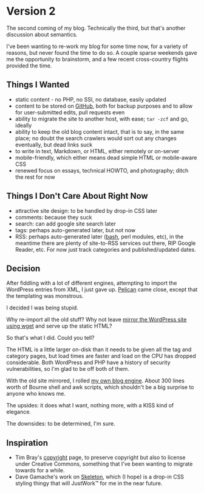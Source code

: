 <!-- title: Version 2 -->
<!-- categories: essay -->
<!-- tags: blogs -->
<!-- published: 2014-05-02T12:00:00-05:00 -->
<!-- updated: 2014-05-14T11:45:00-05:00 -->
<!-- summary: The second coming of my blog. Technically the third, but that's another discussion about semantics. -->

# Version 2

The second coming of my blog. Technically the third, but that's another
discussion about semantics.

I've been wanting to re-work my blog for some time now, for a variety of reasons, but never found the time to do so. A couple sparse weekends gave me the opportunity to brainstorm, and a few recent cross-country flights provided the time.

## Things I Wanted

* static content - no PHP, no SSI, no database, easily updated
* content to be stored on [GitHub](https://github.com), both for backup purposes and to allow for user-submitted edits, pull requests even
* ability to migrate the site to another host, with ease; `tar -zcf` and go, ideally
* ability to keep the old blog content intact, that is to say, in the same place; no doubt the search crawlers would sort out any changes eventually, but dead links suck
* to write in text, Markdown, or HTML, either remotely or on-server
* mobile-friendly, which either means dead simple HTML or mobile-aware CSS
* renewed focus on essays, technical HOWTO, and photography; ditch the rest for now 

## Things I Don't Care About Right Now

* attractive site design: to be handled by drop-in CSS later
* comments: because they suck
* search: can add google site search later
* tags: perhaps auto-generated later, but not now
* RSS: perhaps auto-generated later ([bash](http://ocsovszki-dorian.blogspot.com/2011/01/generating-rss-feed-width-bash-script.html), perl modules, etc), in the meantime there are plenty of site-to-RSS services out there, RIP Google Reader, etc. For now just track categories and published/updated dates.


## Decision

After fiddling with a lot of different engines, attempting to import the WordPress entries from XML, I just gave up. [Pelican](http://blog.getpelican.com/) came close, except that the templating was monstrous.

I decided I was being stupid.

Why re-import all the old stuff? Why not leave [mirror the WordPress site using wget](http://darcynorman.net/2011/12/24/archiving-a-wordpress-website-with-wget/) and serve up the static HTML?

So that's what I did. Could you tell?

The HTML is a little larger on-disk than it needs to be given all the tag and category pages, but load times are faster and load on the CPU has dropped considerable. Both WordPress and PHP have a history of security vulnerabilities, so I'm glad to be off both of them.

With the old site mirrored, I rolled [my own blog engine](https://github.com/technmsg/v2/). About 300 lines worth of Bourne shell and awk scripts, which shouldn't be a big surprise to anyone who knows me.

The upsides: it does what I want, nothing more, with a KISS kind of elegance.

The downsides: to be determined, I'm sure.

## Inspiration

* Tim Bray's [copyright](http://www.tbray.org/ongoing/misc/Copyright) page, to preserve copyright but also to license under Creative Commons, something that I've been wanting to migrate towards for a while.
* Dave Gamache's work on [Skeleton](http://www.getskeleton.com/), which (I hope) is a drop-in CSS styling thingy that will JustWork&trade; for me in the near future.
